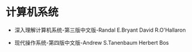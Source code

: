# 计算机系统

* 深入理解计算机系统-第三版中文版-Randal E.Bryant David R.O'Hallaron

* 现代操作系统-第四版中文版-Andrew S.Tanenbaum Herbert Bos

